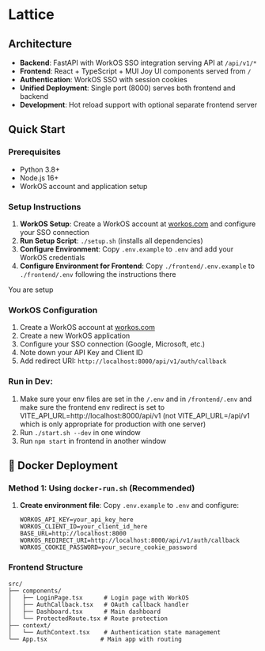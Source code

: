 # Lattice

## Architecture

- **Backend**: FastAPI with WorkOS SSO integration serving API at `/api/v1/*`
- **Frontend**: React + TypeScript + MUI Joy UI components served from `/`
- **Authentication**: WorkOS SSO with session cookies
- **Unified Deployment**: Single port (8000) serves both frontend and backend
- **Development**: Hot reload support with optional separate frontend server

## Quick Start

### Prerequisites

- Python 3.8+
- Node.js 16+
- WorkOS account and application setup

### Setup Instructions

1. **WorkOS Setup**: Create a WorkOS account at [workos.com](https://workos.com) and configure your SSO connection
2. **Run Setup Script**: `./setup.sh` (installs all dependencies)
3. **Configure Environment**: Copy `.env.example` to `.env` and add your WorkOS credentials
4. **Configure Environment for Frontend**: Copy `./frontend/.env.example` to `./frontend/.env` following the instructions there

You are setup

### WorkOS Configuration

1. Create a WorkOS account at [workos.com](https://workos.com)
2. Create a new WorkOS application
3. Configure your SSO connection (Google, Microsoft, etc.)
4. Note down your API Key and Client ID
5. Add redirect URI: `http://localhost:8000/api/v1/auth/callback`

### Run in Dev:

1. Make sure your env files are set in the `/.env` and in `/frontend/.env` and make sure the frontend env redirect is set to VITE_API_URL=http://localhost:8000/api/v1 (not VITE_API_URL=/api/v1 which is only appropriate for production with one server)
2. Run `./start.sh --dev` in one window
3. Run `npm start` in frontend in another window



## 🐳 Docker Deployment

### Method 1: Using `docker-run.sh` (Recommended)

1. **Create environment file**: Copy `.env.example` to `.env` and configure:

   ```env
   WORKOS_API_KEY=your_api_key_here
   WORKOS_CLIENT_ID=your_client_id_here
   BASE_URL=http://localhost:8000
   WORKOS_REDIRECT_URI=http://localhost:8000/api/v1/auth/callback
   WORKOS_COOKIE_PASSWORD=your_secure_cookie_password
   ```

### Frontend Structure

```
src/
├── components/
│   ├── LoginPage.tsx      # Login page with WorkOS
│   ├── AuthCallback.tsx   # OAuth callback handler
│   ├── Dashboard.tsx      # Main dashboard
│   └── ProtectedRoute.tsx # Route protection
├── context/
│   └── AuthContext.tsx    # Authentication state management
└── App.tsx               # Main app with routing
```

